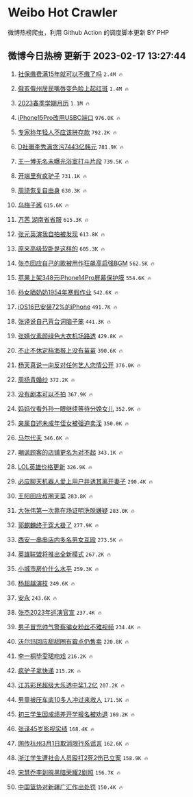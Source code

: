 # Weibo Hot Crawler 



微博热榜爬虫，利用 Github Action 的调度脚本更新 BY PHP 


## 微博今日热榜 更新于 2023-02-17 13:27:44 
1. [社保缴费满15年就可以不缴了吗](https://s.weibo.com/weibo?q=%23%E7%A4%BE%E4%BF%9D%E7%BC%B4%E8%B4%B9%E6%BB%A115%E5%B9%B4%E5%B0%B1%E5%8F%AF%E4%BB%A5%E4%B8%8D%E7%BC%B4%E4%BA%86%E5%90%97%23&t=31&band_rank=1&Refer=top) `2.4M 🔥` 

1. [俄亥俄州居民嘴唇变色脸上起红斑](https://s.weibo.com/weibo?q=%23%E4%BF%84%E4%BA%A5%E4%BF%84%E5%B7%9E%E5%B1%85%E6%B0%91%E5%98%B4%E5%94%87%E5%8F%98%E8%89%B2%E8%84%B8%E4%B8%8A%E8%B5%B7%E7%BA%A2%E6%96%91%23&t=31&band_rank=2&Refer=top) `1.4M 🔥` 

1. [2023春季学期月历](https://s.weibo.com/weibo?q=%232023%E6%98%A5%E5%AD%A3%E5%AD%A6%E6%9C%9F%E6%9C%88%E5%8E%86%23&t=31&band_rank=3&Refer=top) `1.1M 🔥` 

1. [iPhone15Pro改用USBC端口](https://s.weibo.com/weibo?q=%23iPhone15Pro%E6%94%B9%E7%94%A8USBC%E7%AB%AF%E5%8F%A3%23&t=31&band_rank=4&Refer=top) `976.0K 🔥` 

1. [专家称年轻人不应该拼存款](https://s.weibo.com/weibo?q=%23%E4%B8%93%E5%AE%B6%E7%A7%B0%E5%B9%B4%E8%BD%BB%E4%BA%BA%E4%B8%8D%E5%BA%94%E8%AF%A5%E6%8B%BC%E5%AD%98%E6%AC%BE%23&t=31&band_rank=5&Refer=top) `792.2K 🔥` 

1. [D社曝李秀满贪污7443亿韩元](https://s.weibo.com/weibo?q=%23D%E7%A4%BE%E6%9B%9D%E6%9D%8E%E7%A7%80%E6%BB%A1%E8%B4%AA%E6%B1%A17443%E4%BA%BF%E9%9F%A9%E5%85%83%23&t=31&band_rank=6&Refer=top) `781.9K 🔥` 

1. [王一博无名未曝光浴室打斗片段](https://s.weibo.com/weibo?q=%23%E7%8E%8B%E4%B8%80%E5%8D%9A%E6%97%A0%E5%90%8D%E6%9C%AA%E6%9B%9D%E5%85%89%E6%B5%B4%E5%AE%A4%E6%89%93%E6%96%97%E7%89%87%E6%AE%B5%23&t=31&band_rank=7&Refer=top) `739.5K 🔥` 

1. [开端里有疯驴子](https://s.weibo.com/weibo?q=%23%E5%BC%80%E7%AB%AF%E9%87%8C%E6%9C%89%E7%96%AF%E9%A9%B4%E5%AD%90%23&t=31&band_rank=8&Refer=top) `731.1K 🔥` 

1. [周琦恢复自由身](https://s.weibo.com/weibo?q=%23%E5%91%A8%E7%90%A6%E6%81%A2%E5%A4%8D%E8%87%AA%E7%94%B1%E8%BA%AB%23&t=31&band_rank=9&Refer=top) `630.3K 🔥` 

1. [乌梅子酱](https://s.weibo.com/weibo?q=%E4%B9%8C%E6%A2%85%E5%AD%90%E9%85%B1&t=31&band_rank=10&Refer=top) `615.6K 🔥` 

1. [万茜 湖南省省服](https://s.weibo.com/weibo?q=%E4%B8%87%E8%8C%9C%20%E6%B9%96%E5%8D%97%E7%9C%81%E7%9C%81%E6%9C%8D&t=31&band_rank=11&Refer=top) `615.3K 🔥` 

1. [张元英演我自拍被发现](https://s.weibo.com/weibo?q=%23%E5%BC%A0%E5%85%83%E8%8B%B1%E6%BC%94%E6%88%91%E8%87%AA%E6%8B%8D%E8%A2%AB%E5%8F%91%E7%8E%B0%23&t=31&band_rank=12&Refer=top) `613.8K 🔥` 

1. [原来高级软卧是这样的](https://s.weibo.com/weibo?q=%23%E5%8E%9F%E6%9D%A5%E9%AB%98%E7%BA%A7%E8%BD%AF%E5%8D%A7%E6%98%AF%E8%BF%99%E6%A0%B7%E7%9A%84%23&t=31&band_rank=13&Refer=top) `605.3K 🔥` 

1. [张杰回应自己的歌被用作狂飙高启强BGM](https://s.weibo.com/weibo?q=%23%E5%BC%A0%E6%9D%B0%E5%9B%9E%E5%BA%94%E8%87%AA%E5%B7%B1%E7%9A%84%E6%AD%8C%E8%A2%AB%E7%94%A8%E4%BD%9C%E7%8B%82%E9%A3%99%E9%AB%98%E5%90%AF%E5%BC%BABGM%23&t=31&band_rank=14&Refer=top) `562.5K 🔥` 

1. [苹果上架348元iPhone14Pro屏幕保护膜](https://s.weibo.com/weibo?q=%23%E8%8B%B9%E6%9E%9C%E4%B8%8A%E6%9E%B6348%E5%85%83iPhone14Pro%E5%B1%8F%E5%B9%95%E4%BF%9D%E6%8A%A4%E8%86%9C%23&t=31&band_rank=15&Refer=top) `554.6K 🔥` 

1. [孙女晒奶奶1954年寒假作业](https://s.weibo.com/weibo?q=%23%E5%AD%99%E5%A5%B3%E6%99%92%E5%A5%B6%E5%A5%B61954%E5%B9%B4%E5%AF%92%E5%81%87%E4%BD%9C%E4%B8%9A%23&t=31&band_rank=16&Refer=top) `542.6K 🔥` 

1. [iOS16已安装72%的iPhone](https://s.weibo.com/weibo?q=%23iOS16%E5%B7%B2%E5%AE%89%E8%A3%8572%25%E7%9A%84iPhone%23&t=31&band_rank=17&Refer=top) `491.7K 🔥` 

1. [张译说自己背台词脑子笨](https://s.weibo.com/weibo?q=%23%E5%BC%A0%E8%AF%91%E8%AF%B4%E8%87%AA%E5%B7%B1%E8%83%8C%E5%8F%B0%E8%AF%8D%E8%84%91%E5%AD%90%E7%AC%A8%23&t=31&band_rank=18&Refer=top) `441.3K 🔥` 

1. [张婧仪素颜绿色大衣机场路透](https://s.weibo.com/weibo?q=%23%E5%BC%A0%E5%A9%A7%E4%BB%AA%E7%B4%A0%E9%A2%9C%E7%BB%BF%E8%89%B2%E5%A4%A7%E8%A1%A3%E6%9C%BA%E5%9C%BA%E8%B7%AF%E9%80%8F%23&t=31&band_rank=19&Refer=top) `429.8K 🔥` 

1. [不止不休定档海报上没有苗苗](https://s.weibo.com/weibo?q=%23%E4%B8%8D%E6%AD%A2%E4%B8%8D%E4%BC%91%E5%AE%9A%E6%A1%A3%E6%B5%B7%E6%8A%A5%E4%B8%8A%E6%B2%A1%E6%9C%89%E8%8B%97%E8%8B%97%23&t=31&band_rank=20&Refer=top) `390.6K 🔥` 

1. [杨天真说一向反对任何艺人恋情公开](https://s.weibo.com/weibo?q=%23%E6%9D%A8%E5%A4%A9%E7%9C%9F%E8%AF%B4%E4%B8%80%E5%90%91%E5%8F%8D%E5%AF%B9%E4%BB%BB%E4%BD%95%E8%89%BA%E4%BA%BA%E6%81%8B%E6%83%85%E5%85%AC%E5%BC%80%23&t=31&band_rank=21&Refer=top) `376.0K 🔥` 

1. [周扬青婚纱](https://s.weibo.com/weibo?q=%E5%91%A8%E6%89%AC%E9%9D%92%E5%A9%9A%E7%BA%B1&t=31&band_rank=22&Refer=top) `372.2K 🔥` 

1. [没有剧本可以不拍](https://s.weibo.com/weibo?q=%23%E6%B2%A1%E6%9C%89%E5%89%A7%E6%9C%AC%E5%8F%AF%E4%BB%A5%E4%B8%8D%E6%8B%8D%23&t=31&band_rank=23&Refer=top) `367.9K 🔥` 

1. [妈妈仅看外孙一眼继续等待分娩女儿](https://s.weibo.com/weibo?q=%23%E5%A6%88%E5%A6%88%E4%BB%85%E7%9C%8B%E5%A4%96%E5%AD%99%E4%B8%80%E7%9C%BC%E7%BB%A7%E7%BB%AD%E7%AD%89%E5%BE%85%E5%88%86%E5%A8%A9%E5%A5%B3%E5%84%BF%23&t=31&band_rank=24&Refer=top) `352.9K 🔥` 

1. [亲属自述未成年侄女被强迫卖淫](https://s.weibo.com/weibo?q=%23%E4%BA%B2%E5%B1%9E%E8%87%AA%E8%BF%B0%E6%9C%AA%E6%88%90%E5%B9%B4%E4%BE%84%E5%A5%B3%E8%A2%AB%E5%BC%BA%E8%BF%AB%E5%8D%96%E6%B7%AB%23&t=31&band_rank=25&Refer=top) `350.0K 🔥` 

1. [马尔代夫](https://s.weibo.com/weibo?q=%E9%A9%AC%E5%B0%94%E4%BB%A3%E5%A4%AB&t=31&band_rank=26&Refer=top) `346.6K 🔥` 

1. [嘲讽顾客的店铺更名为对不起](https://s.weibo.com/weibo?q=%23%E5%98%B2%E8%AE%BD%E9%A1%BE%E5%AE%A2%E7%9A%84%E5%BA%97%E9%93%BA%E6%9B%B4%E5%90%8D%E4%B8%BA%E5%AF%B9%E4%B8%8D%E8%B5%B7%23&t=31&band_rank=27&Refer=top) `343.1K 🔥` 

1. [LOL英雄价格更新](https://s.weibo.com/weibo?q=%23LOL%E8%8B%B1%E9%9B%84%E4%BB%B7%E6%A0%BC%E6%9B%B4%E6%96%B0%23&t=31&band_rank=28&Refer=top) `326.9K 🔥` 

1. [必应聊天机器人爱上用户并诱其离开妻子](https://s.weibo.com/weibo?q=%23%E5%BF%85%E5%BA%94%E8%81%8A%E5%A4%A9%E6%9C%BA%E5%99%A8%E4%BA%BA%E7%88%B1%E4%B8%8A%E7%94%A8%E6%88%B7%E5%B9%B6%E8%AF%B1%E5%85%B6%E7%A6%BB%E5%BC%80%E5%A6%BB%E5%AD%90%23&t=31&band_rank=29&Refer=top) `290.4K 🔥` 

1. [王阳回应叔圈天菜](https://s.weibo.com/weibo?q=%23%E7%8E%8B%E9%98%B3%E5%9B%9E%E5%BA%94%E5%8F%94%E5%9C%88%E5%A4%A9%E8%8F%9C%23&t=31&band_rank=30&Refer=top) `283.8K 🔥` 

1. [大张伟第一次靠在场证明洗脱嫌疑](https://s.weibo.com/weibo?q=%23%E5%A4%A7%E5%BC%A0%E4%BC%9F%E7%AC%AC%E4%B8%80%E6%AC%A1%E9%9D%A0%E5%9C%A8%E5%9C%BA%E8%AF%81%E6%98%8E%E6%B4%97%E8%84%B1%E5%AB%8C%E7%96%91%23&t=31&band_rank=31&Refer=top) `283.0K 🔥` 

1. [郭麒麟终于穿大褂了](https://s.weibo.com/weibo?q=%23%E9%83%AD%E9%BA%92%E9%BA%9F%E7%BB%88%E4%BA%8E%E7%A9%BF%E5%A4%A7%E8%A4%82%E4%BA%86%23&t=31&band_rank=32&Refer=top) `277.9K 🔥` 

1. [西安一串串店内多名男女互殴](https://s.weibo.com/weibo?q=%23%E8%A5%BF%E5%AE%89%E4%B8%80%E4%B8%B2%E4%B8%B2%E5%BA%97%E5%86%85%E5%A4%9A%E5%90%8D%E7%94%B7%E5%A5%B3%E4%BA%92%E6%AE%B4%23&t=31&band_rank=33&Refer=top) `273.5K 🔥` 

1. [英雄联盟将推出全新模式](https://s.weibo.com/weibo?q=%23%E8%8B%B1%E9%9B%84%E8%81%94%E7%9B%9F%E5%B0%86%E6%8E%A8%E5%87%BA%E5%85%A8%E6%96%B0%E6%A8%A1%E5%BC%8F%23&t=31&band_rank=34&Refer=top) `267.2K 🔥` 

1. [小城市房价什么水平](https://s.weibo.com/weibo?q=%23%E5%B0%8F%E5%9F%8E%E5%B8%82%E6%88%BF%E4%BB%B7%E4%BB%80%E4%B9%88%E6%B0%B4%E5%B9%B3%23&t=31&band_rank=35&Refer=top) `259.3K 🔥` 

1. [杨超越演技](https://s.weibo.com/weibo?q=%23%E6%9D%A8%E8%B6%85%E8%B6%8A%E6%BC%94%E6%8A%80%23&t=31&band_rank=36&Refer=top) `249.6K 🔥` 

1. [安永](https://s.weibo.com/weibo?q=%E5%AE%89%E6%B0%B8&t=31&band_rank=37&Refer=top) `243.6K 🔥` 

1. [张杰2023年巡演官宣](https://s.weibo.com/weibo?q=%23%E5%BC%A0%E6%9D%B02023%E5%B9%B4%E5%B7%A1%E6%BC%94%E5%AE%98%E5%AE%A3%23&t=31&band_rank=38&Refer=top) `237.4K 🔥` 

1. [男子冒充帅气警察骗女粉丝不雅视频](https://s.weibo.com/weibo?q=%23%E7%94%B7%E5%AD%90%E5%86%92%E5%85%85%E5%B8%85%E6%B0%94%E8%AD%A6%E5%AF%9F%E9%AA%97%E5%A5%B3%E7%B2%89%E4%B8%9D%E4%B8%8D%E9%9B%85%E8%A7%86%E9%A2%91%23&t=31&band_rank=39&Refer=top) `234.4K 🔥` 

1. [沃尔玛回应甜甜圈有霉点仍售卖](https://s.weibo.com/weibo?q=%23%E6%B2%83%E5%B0%94%E7%8E%9B%E5%9B%9E%E5%BA%94%E7%94%9C%E7%94%9C%E5%9C%88%E6%9C%89%E9%9C%89%E7%82%B9%E4%BB%8D%E5%94%AE%E5%8D%96%23&t=31&band_rank=40&Refer=top) `220.8K 🔥` 

1. [李一桐毕雯珺吻戏](https://s.weibo.com/weibo?q=%23%E6%9D%8E%E4%B8%80%E6%A1%90%E6%AF%95%E9%9B%AF%E7%8F%BA%E5%90%BB%E6%88%8F%23&t=31&band_rank=41&Refer=top) `216.2K 🔥` 

1. [疯驴子拿快递](https://s.weibo.com/weibo?q=%E7%96%AF%E9%A9%B4%E5%AD%90%E6%8B%BF%E5%BF%AB%E9%80%92&t=31&band_rank=42&Refer=top) `215.2K 🔥` 

1. [江苏彩民超级大乐透中奖1.2亿](https://s.weibo.com/weibo?q=%23%E6%B1%9F%E8%8B%8F%E5%BD%A9%E6%B0%91%E8%B6%85%E7%BA%A7%E5%A4%A7%E4%B9%90%E9%80%8F%E4%B8%AD%E5%A5%961.2%E4%BA%BF%23&t=31&band_rank=43&Refer=top) `207.2K 🔥` 

1. [男童被压车底10多人冲过来救人](https://s.weibo.com/weibo?q=%23%E7%94%B7%E7%AB%A5%E8%A2%AB%E5%8E%8B%E8%BD%A6%E5%BA%9510%E5%A4%9A%E4%BA%BA%E5%86%B2%E8%BF%87%E6%9D%A5%E6%95%91%E4%BA%BA%23&t=31&band_rank=44&Refer=top) `171.5K 🔥` 

1. [初三学生因成绩差开学报名被劝退](https://s.weibo.com/weibo?q=%23%E5%88%9D%E4%B8%89%E5%AD%A6%E7%94%9F%E5%9B%A0%E6%88%90%E7%BB%A9%E5%B7%AE%E5%BC%80%E5%AD%A6%E6%8A%A5%E5%90%8D%E8%A2%AB%E5%8A%9D%E9%80%80%23&t=31&band_rank=45&Refer=top) `169.2K 🔥` 

1. [张译45岁影视实绩](https://s.weibo.com/weibo?q=%23%E5%BC%A0%E8%AF%9145%E5%B2%81%E5%BD%B1%E8%A7%86%E5%AE%9E%E7%BB%A9%23&t=31&band_rank=46&Refer=top) `168.4K 🔥` 

1. [网传杭州3月1日取消限行系谣言](https://s.weibo.com/weibo?q=%23%E7%BD%91%E4%BC%A0%E6%9D%AD%E5%B7%9E3%E6%9C%881%E6%97%A5%E5%8F%96%E6%B6%88%E9%99%90%E8%A1%8C%E7%B3%BB%E8%B0%A3%E8%A8%80%23&t=31&band_rank=47&Refer=top) `162.6K 🔥` 

1. [浙江学生遭社会人员殴打2死2伤已立案](https://s.weibo.com/weibo?q=%23%E6%B5%99%E6%B1%9F%E5%AD%A6%E7%94%9F%E9%81%AD%E7%A4%BE%E4%BC%9A%E4%BA%BA%E5%91%98%E6%AE%B4%E6%89%932%E6%AD%BB2%E4%BC%A4%E5%B7%B2%E7%AB%8B%E6%A1%88%23&t=31&band_rank=48&Refer=top) `158.9K 🔥` 

1. [宋慧乔李到晛黑暗荣耀2剧照](https://s.weibo.com/weibo?q=%23%E5%AE%8B%E6%85%A7%E4%B9%94%E6%9D%8E%E5%88%B0%E6%99%9B%E9%BB%91%E6%9A%97%E8%8D%A3%E8%80%802%E5%89%A7%E7%85%A7%23&t=31&band_rank=49&Refer=top) `156.7K 🔥` 

1. [中国篮协对新疆广汇作出处罚](https://s.weibo.com/weibo?q=%23%E4%B8%AD%E5%9B%BD%E7%AF%AE%E5%8D%8F%E5%AF%B9%E6%96%B0%E7%96%86%E5%B9%BF%E6%B1%87%E4%BD%9C%E5%87%BA%E5%A4%84%E7%BD%9A%23&t=31&band_rank=50&Refer=top) `150.4K 🔥` 

